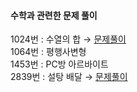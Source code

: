 #### 수학과 관련한 문제 풀이

   1024번 : 수열의 합 → [문제풀이](https://chanos.tistory.com/entry/%EB%B0%B1%EC%A4%80-1024%EB%B2%88-%EC%88%98%EC%97%B4%EC%9D%98-%ED%95%A9-%ED%8C%8C%EC%9D%B4%EC%8D%AC-%EB%AC%B8%EC%A0%9C-%ED%92%80%EC%9D%B4)  
   1064번 : 평행사변형  
   1453번 : PC방 아르바이트  
   2839번 : 설탕 배달 → [문제풀이](https://chanos.tistory.com/entry/%EB%B0%B1%EC%A4%80-2839%EB%B2%88-%EC%84%A4%ED%83%95-%EB%B0%B0%EB%8B%AC-%ED%8C%8C%EC%9D%B4%EC%8D%AC%EA%B3%BC-CC-%EB%A9%94%EB%AA%A8%EB%A6%AC%EC%8B%9C%EA%B0%84-%EC%B0%A8%EC%9D%B4-%EB%B9%84%EA%B5%90?category=999286)  